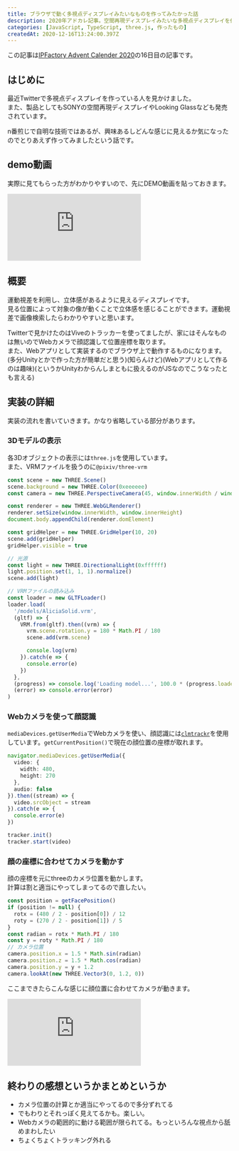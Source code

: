 ```yaml
---
title: ブラウザで動く多視点ディスプレイみたいなものを作ってみたかった話
description: 2020年アドカレ記事。空間再現ディスプレイみたいな多視点ディスプレイを作ろうと思って色々とやってみてる話です。
categories: [JavaScript, TypeScript, three.js, 作ったもの]
createdAt: 2020-12-16T13:24:00.397Z
---
```


この記事は[IPFactory Advent Calender 2020](https://qiita.com/advent-calendar/2020/ipfactory)の16日目の記事です。

## はじめに

最近Twitterで多視点ディスプレイを作っている人を見かけました。  
また、製品としてもSONYの空間再現ディスプレイやLooking Glassなども発売されています。

n番煎じで自明な技術ではあるが、興味あるしどんな感じに見えるか気になったのでとりあえず作ってみましたという話です。

## demo動画

実際に見てもらった方がわかりやすいので、先にDEMO動画を貼っておきます。

<iframe src="https://www.youtube.com/embed/YJpoo4YPXYo" frameborder="0" allow="accelerometer; autoplay; clipboard-write; encrypted-media; gyroscope; picture-in-picture" allowfullscreen></iframe>

## 概要

運動視差を利用し、立体感があるように見えるディスプレイです。  
見る位置によって対象の像が動くことで立体感を感じることができます。運動視差で画像検索したらわかりやすいと思います。

Twitterで見かけたのはViveのトラッカーを使ってましたが、家にはそんなものは無いのでWebカメラで顔認識して位置座標を取ります。  
また、Webアプリとして実装するのでブラウザ上で動作するものになります。(多分Unityとかで作った方が簡単だと思う)(知らんけど)(Webアプリとして作るのは趣味)(というかUnityわからんしまともに扱えるのがJSなのでこうなったとも言える)

## 実装の詳細

実装の流れを書いていきます。かなり省略している部分があります。

### 3Dモデルの表示

各3Dオブジェクトの表示には`three.js`を使用しています。  
また、VRMファイルを扱うのに`@pixiv/three-vrm`

```typescript
const scene = new THREE.Scene()
scene.background = new THREE.Color(0xeeeeee)
const camera = new THREE.PerspectiveCamera(45, window.innerWidth / window.innerHeight)

const renderer = new THREE.WebGLRenderer()
renderer.setSize(window.innerWidth, window.innerHeight)
document.body.appendChild(renderer.domElement)

const gridHelper = new THREE.GridHelper(10, 20)
scene.add(gridHelper)
gridHelper.visible = true

// 光源
const light = new THREE.DirectionalLight(0xffffff)
light.position.set(1, 1, 1).normalize()
scene.add(light)

// VRMファイルの読み込み
const loader = new GLTFLoader()
loader.load(
  '/models/AliciaSolid.vrm',
  (gltf) => {
    VRM.from(gltf).then((vrm) => {
      vrm.scene.rotation.y = 180 * Math.PI / 180
      scene.add(vrm.scene)

      console.log(vrm)
    }).catch(e => {
      console.error(e)
    })
  },
  (progress) => console.log('Loading model...', 100.0 * (progress.loaded / progress.total), '%'),
  (error) => console.error(error)
)
```

### Webカメラを使って顔認識

`mediaDevices.getUserMedia`でWebカメラを使い、顔認識には[`clmtrackr`](https://github.com/auduno/clmtrackr)を使用しています。`getCurrentPosition()`で現在の顔位置の座標が取れます。

```typescript
navigator.mediaDevices.getUserMedia({
  video: {
    width: 480,
    height: 270
  },
  audio: false
}).then((stream) => {
  video.srcObject = stream
}).catch(e => {
  console.error(e)
})

tracker.init()
tracker.start(video)
```

### 顔の座標に合わせてカメラを動かす

顔の座標を元にthreeのカメラ位置を動かします。  
計算は割と適当にやってしまってるので直したい。

```typescript
const position = getFacePosition()
if (position != null) {
  rotx = (480 / 2 - position[0]) / 12
  roty = (270 / 2 - position[1]) / 5
}
const radian = rotx * Math.PI / 180
const y = roty * Math.PI / 180
// カメラ位置
camera.position.x = 1.5 * Math.sin(radian)
camera.position.z = 1.5 * Math.cos(radian)
camera.position.y = y + 1.2
camera.lookAt(new THREE.Vector3(0, 1.2, 0))
```

ここまできたらこんな感じに顔位置に合わせてカメラが動きます。

<iframe src="https://www.youtube.com/embed/YJpoo4YPXYo" frameborder="0" allow="accelerometer; autoplay; clipboard-write; encrypted-media; gyroscope; picture-in-picture" allowfullscreen></iframe>

## 終わりの感想というかまとめというか

- カメラ位置の計算とか適当にやってるので多分ずれてる
- でもわりとそれっぽく見えてるかも。楽しい。
- Webカメラの範囲的に動ける範囲が限られてる。もっといろんな視点から舐めまわしたい
- ちょくちょくトラッキング外れる
